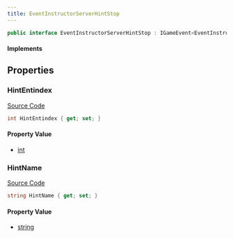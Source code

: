 ```yaml
---
title: EventInstructorServerHintStop
---
```


```csharp
public interface EventInstructorServerHintStop : IGameEvent<EventInstructorServerHintStop>
```

#### Implements

## Properties

### HintEntindex

[Source Code](https://github.com/swiftly-solution/swiftlys2/blob/beta/managed/src/SwiftlyS2.Generated/GameEvents/Interfaces/EventInstructorServerHintStop.cs#L31)

```csharp
int HintEntindex { get; set; }
```

#### Property Value

- [int](https://learn.microsoft.com/dotnet/api/system.int32)

### HintName

[Source Code](https://github.com/swiftly-solution/swiftlys2/blob/beta/managed/src/SwiftlyS2.Generated/GameEvents/Interfaces/EventInstructorServerHintStop.cs#L24)

```csharp
string HintName { get; set; }
```

#### Property Value

- [string](https://learn.microsoft.com/dotnet/api/system.string)

